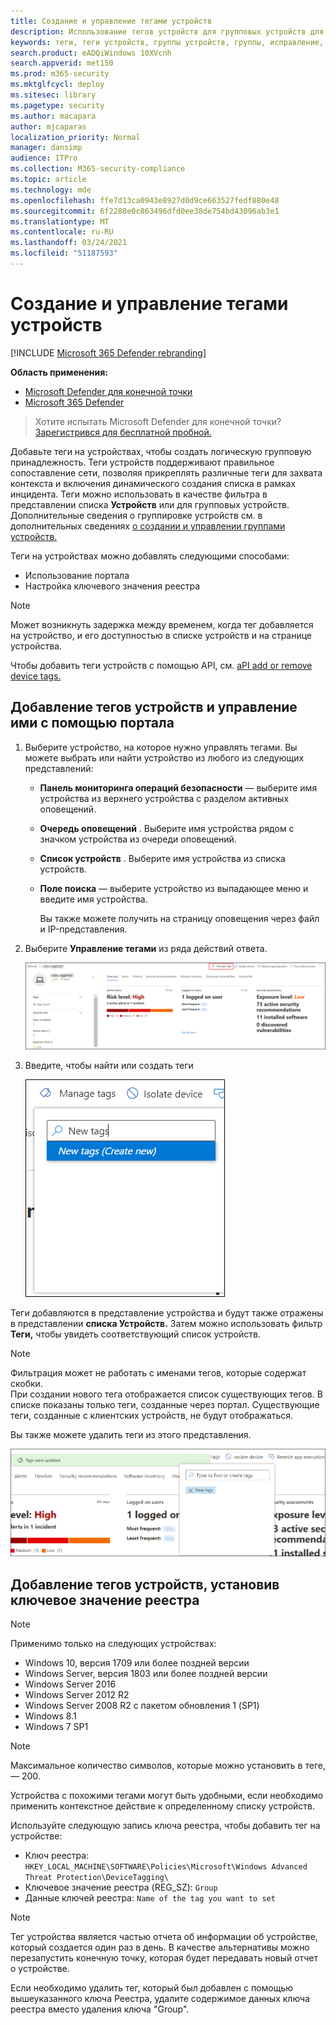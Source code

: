 ```yaml
---
title: Создание и управление тегами устройств
description: Использование тегов устройств для групповых устройств для захвата контекста и создания динамического списка в рамках инцидента
keywords: теги, теги устройств, группы устройств, группы, исправление, уровень, правила, группа aad, роль, назначение, ранж
search.product: eADQiWindows 10XVcnh
search.appverid: met150
ms.prod: m365-security
ms.mktglfcycl: deploy
ms.sitesec: library
ms.pagetype: security
ms.author: macapara
author: mjcaparas
localization_priority: Normal
manager: dansimp
audience: ITPro
ms.collection: M365-security-compliance
ms.topic: article
ms.technology: mde
ms.openlocfilehash: ffe7d13ca0943e8927d0d9ce663527fedf880e48
ms.sourcegitcommit: 6f2288e0c863496dfd0ee38de754bd43096ab3e1
ms.translationtype: MT
ms.contentlocale: ru-RU
ms.lasthandoff: 03/24/2021
ms.locfileid: "51187593"
---
```

# <a name="create-and-manage-device-tags"></a>Создание и управление тегами устройств

[!INCLUDE [Microsoft 365 Defender rebranding](../../includes/microsoft-defender.md)]

**Область применения:**
- [Microsoft Defender для конечной точки](https://go.microsoft.com/fwlink/p/?linkid=2154037)
- [Microsoft 365 Defender](https://go.microsoft.com/fwlink/?linkid=2118804)

> Хотите испытать Microsoft Defender для конечной точки? [Зарегистрився для бесплатной пробной.](https://www.microsoft.com/microsoft-365/windows/microsoft-defender-atp?ocid=docs-wdatp-exposedapis-abovefoldlink)

Добавьте теги на устройствах, чтобы создать логическую групповую принадлежность. Теги устройств поддерживают правильное сопоставление сети, позволяя прикреплять различные теги для захвата контекста и включения динамического создания списка в рамках инцидента. Теги можно использовать в качестве фильтра в представлении списка **Устройств** или для групповых устройств. Дополнительные сведения о группировке устройств см. в дополнительных сведениях [о создании и управлении группами устройств.](machine-groups.md)

Теги на устройствах можно добавлять следующими способами:

- Использование портала
- Настройка ключевого значения реестра

> [!NOTE]
> Может возникнуть задержка между временем, когда тег добавляется на устройство, и его доступностью в списке устройств и на странице устройства.  

Чтобы добавить теги устройств с помощью API, см. [aPI add or remove device tags.](add-or-remove-machine-tags.md)

## <a name="add-and-manage-device-tags-using-the-portal"></a>Добавление тегов устройств и управление ими с помощью портала

1. Выберите устройство, на которое нужно управлять тегами. Вы можете выбрать или найти устройство из любого из следующих представлений:

   - **Панель мониторинга операций безопасности** — выберите имя устройства из верхнего устройства с разделом активных оповещений.
   - **Очередь оповещений** . Выберите имя устройства рядом с значком устройства из очереди оповещений.
   - **Список устройств** . Выберите имя устройства из списка устройств.
   - **Поле поиска** — выберите устройство из выпадающее меню и введите имя устройства.

     Вы также можете получить на страницу оповещения через файл и IP-представления.

2. Выберите **Управление тегами** из ряда действий ответа.

    ![Изображение кнопки управления тегами](images/manage-tags.png)

3. Введите, чтобы найти или создать теги

    ![Изображение добавления тегов на устройстве1](images/new-tags.png)

Теги добавляются в представление устройства и будут также отражены в представлении **списка Устройств.** Затем можно использовать фильтр **Теги,** чтобы увидеть соответствующий список устройств.

>[!NOTE]
> Фильтрация может не работать с именами тегов, которые содержат скобки.<br>
> При создании нового тега отображается список существующих тегов. В списке показаны только теги, созданные через портал. Существующие теги, созданные с клиентских устройств, не будут отображаться.

Вы также можете удалить теги из этого представления.

![Изображение добавления тегов на устройстве2](images/more-manage-tags.png)

## <a name="add-device-tags-by-setting-a-registry-key-value"></a>Добавление тегов устройств, установив ключевое значение реестра

>[!NOTE]
> Применимо только на следующих устройствах:
>- Windows 10, версия 1709 или более поздней версии
>- Windows Server, версия 1803 или более поздней версии
>- Windows Server 2016
>- Windows Server 2012 R2
>- Windows Server 2008 R2 с пакетом обновления 1 (SP1)
>- Windows 8.1
>- Windows 7 SP1

> [!NOTE] 
> Максимальное количество символов, которые можно установить в теге, — 200.

Устройства с похожими тегами могут быть удобными, если необходимо применить контекстное действие к определенному списку устройств.

Используйте следующую запись ключа реестра, чтобы добавить тег на устройстве:

- Ключ реестра: `HKEY_LOCAL_MACHINE\SOFTWARE\Policies\Microsoft\Windows Advanced Threat Protection\DeviceTagging\`
- Ключевое значение реестра (REG_SZ): `Group`
- Данные ключей реестра: `Name of the tag you want to set`

>[!NOTE]
>Тег устройства является частью отчета об информации об устройстве, который создается один раз в день. В качестве альтернативы можно перезапустить конечную точку, которая будет передавать новый отчет о устройстве.
> 
> Если необходимо удалить тег, который был добавлен с помощью вышеуказанного ключа Реестра, удалите содержимое данных ключа реестра вместо удаления ключа "Group".
